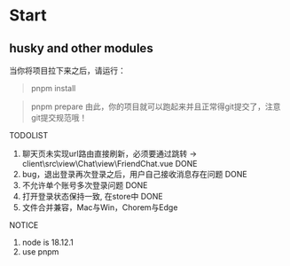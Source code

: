 # Start
## husky and other modules
当你将项目拉下来之后，请运行：
> pnpm install

> pnpm prepare
由此，你的项目就可以跑起来并且正常得git提交了，注意git提交规范哦！

TODOLIST
1. 聊天页未实现url路由直接刷新，必须要通过跳转 -> client\src\view\Chat\view\FriendChat.vue DONE
2. bug，退出登录再次登录之后，用户自己接收消息存在问题 DONE
3. 不允许单个账号多次登录问题 DONE
4. 打开登录状态保持一致, 在store中 DONE
5. 文件合并兼容，Mac与Win，Chorem与Edge

NOTICE
1. node is 18.12.1
2. use pnpm
